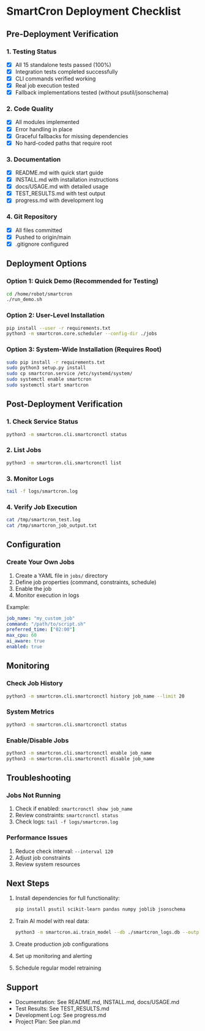 # SmartCron Deployment Checklist

## Pre-Deployment Verification

### 1. Testing Status
- [x] All 15 standalone tests passed (100%)
- [x] Integration tests completed successfully
- [x] CLI commands verified working
- [x] Real job execution tested
- [x] Fallback implementations tested (without psutil/jsonschema)

### 2. Code Quality
- [x] All modules implemented
- [x] Error handling in place
- [x] Graceful fallbacks for missing dependencies
- [x] No hard-coded paths that require root

### 3. Documentation
- [x] README.md with quick start guide
- [x] INSTALL.md with installation instructions
- [x] docs/USAGE.md with detailed usage
- [x] TEST_RESULTS.md with test output
- [x] progress.md with development log

### 4. Git Repository
- [x] All files committed
- [x] Pushed to origin/main
- [x] .gitignore configured

## Deployment Options

### Option 1: Quick Demo (Recommended for Testing)
```bash
cd /home/robot/smartcron
./run_demo.sh
```

### Option 2: User-Level Installation
```bash
pip install --user -r requirements.txt
python3 -m smartcron.core.scheduler --config-dir ./jobs
```

### Option 3: System-Wide Installation (Requires Root)
```bash
sudo pip install -r requirements.txt
sudo python3 setup.py install
sudo cp smartcron.service /etc/systemd/system/
sudo systemctl enable smartcron
sudo systemctl start smartcron
```

## Post-Deployment Verification

### 1. Check Service Status
```bash
python3 -m smartcron.cli.smartcronctl status
```

### 2. List Jobs
```bash
python3 -m smartcron.cli.smartcronctl list
```

### 3. Monitor Logs
```bash
tail -f logs/smartcron.log
```

### 4. Verify Job Execution
```bash
cat /tmp/smartcron_test.log
cat /tmp/smartcron_job_output.txt
```

## Configuration

### Create Your Own Jobs
1. Create a YAML file in `jobs/` directory
2. Define job properties (command, constraints, schedule)
3. Enable the job
4. Monitor execution in logs

Example:
```yaml
job_name: "my_custom_job"
command: "/path/to/script.sh"
preferred_time: ["02:00"]
max_cpu: 60
ai_aware: true
enabled: true
```

## Monitoring

### Check Job History
```bash
python3 -m smartcron.cli.smartcronctl history job_name --limit 20
```

### System Metrics
```bash
python3 -m smartcron.cli.smartcronctl status
```

### Enable/Disable Jobs
```bash
python3 -m smartcron.cli.smartcronctl enable job_name
python3 -m smartcron.cli.smartcronctl disable job_name
```

## Troubleshooting

### Jobs Not Running
1. Check if enabled: `smartcronctl show job_name`
2. Review constraints: `smartcronctl status`
3. Check logs: `tail -f logs/smartcron.log`

### Performance Issues
1. Reduce check interval: `--interval 120`
2. Adjust job constraints
3. Review system resources

## Next Steps

1. Install dependencies for full functionality:
   ```bash
   pip install psutil scikit-learn pandas numpy joblib jsonschema
   ```

2. Train AI model with real data:
   ```bash
   python3 -m smartcron.ai.train_model --db ./smartcron_logs.db --output ./models/model.pkl
   ```

3. Create production job configurations

4. Set up monitoring and alerting

5. Schedule regular model retraining

## Support

- Documentation: See README.md, INSTALL.md, docs/USAGE.md
- Test Results: See TEST_RESULTS.md
- Development Log: See progress.md
- Project Plan: See plan.md

